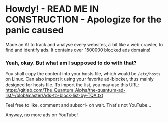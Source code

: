 # Howdy! - READ ME IN CONSTRUCTION - Apologize for the panic caused
Made an AI to track and analyse every websites, a bit like a web crawler, to find and identify ads.
It contains over 1500000 blocked ads domains!

### Yeah, okay. But what am I supposed to do with that?
You shall copy the content into your hosts file, which would be `/etc/hosts` on Linux.
Can also import it using your favorite ad-blocker, thus mainly designed for hosts file.
To import the list, you may use this URL: https://gitlab.com/The_Quantum_Alpha/the-quantum-ad-list/-/blob/master/Ads-to-block-list-by-TQA.txt



Feel free to like, comment and subscri-
oh wait. That's not YouTube...

Anyway, no more ads on YouTube!

